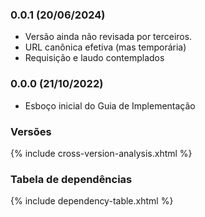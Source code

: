 ### 0.0.1 (20/06/2024)
- Versão ainda não revisada por terceiros.
- URL canônica efetiva (mas temporária)
- Requisição e laudo contemplados

### 0.0.0 (21/10/2022)
- Esboço inicial do Guia de Implementação

### Versões
{% include cross-version-analysis.xhtml %}


### Tabela de dependências
{% include dependency-table.xhtml %}